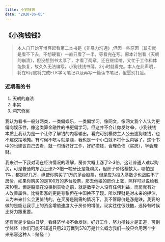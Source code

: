 ```yaml
---
title: 小狗钱钱
date: "2020-06-05"
---
```


## 《小狗钱钱》

> 本人自开始写博客起看第二本书是《非暴力沟通》,但因一些原因（其实就是看不下去，不想硬看）一直只看了一半，等看完在写。原本计划看《天朝的崩溃》，但没想到书太厚了，才看了两章，还在继续啃，又忙于工作和体能恢复，故久久无法编写，小狗钱钱书薄，2小时就看完。本人在此声明，将在6月底将完成ELK学习笔记以及再写一篇读书笔记，但愿别打脸。

### 近期看的书
1. 天朝的崩溃
1. 事实
1. 洞穴奇案

我认为看书一般分两类，一类偏娱乐，一类偏学习，像网文，像网文我个人认为更偏向娱乐性，像这类算金融性的书更偏学习，但这并不会让你发财😂，小狗钱钱本质上我认为是一个让你了解钱的内容输出。看完可别模仿主人公去遛狗赚钱，也不建议摆地摊。有时候不吃亏就是赚，我也是一个小白就不将什么内容了，这个书中的也建议自己去看，就一句话好好工作，好好攒钱，合理负债（买房），学会理财。

我来讲一下我对现在经济情况的理解，房价大概上涨了2-3倍，这让普通人难以购买，可是普通的东西上涨2-3倍一咬牙还是能购买，但房子价格基数大，哪怕是1%，都是好几万，纵使你购买了1万的茅台股票，但是应为投入基数少也战胜不了房价，如果你购买的是100万的茅台股票，那去他娘的房价上涨，照样可以说给我来10套。但是股票在没换到实物之前，就是数字对人没有任何利益，而房就有对人改善属性。比特币涨的更是夸张但在中国换不了现。所以理财是对未来的押注，认为未来什么会更值钱的。在买房是刚需的情况下，我不管房价是涨是跌，我要的做的是能让我手上的资金增值速度大于房价的增值。现实往往很残酷，选择有时候比努力跟重要。

还有就是少做白日梦，看经济学书不会发财，好好工作，努力攒钱才是正道，可别学赌怪（你们可能不知道只用20万赢到578万是什么概念我们一般只会用两个字来形容这种人：赌怪！）